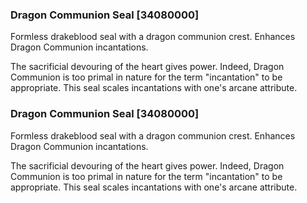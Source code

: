 ### Dragon Communion Seal [34080000]

Formless drakeblood seal with a dragon communion crest. Enhances Dragon Communion incantations.

The sacrificial devouring of the heart gives power. Indeed, Dragon Communion is too primal in nature for the term "incantation" to be appropriate. This seal scales incantations with one's arcane attribute.### Dragon Communion Seal [34080000]

Formless drakeblood seal with a dragon communion crest. Enhances Dragon Communion incantations.

The sacrificial devouring of the heart gives power. Indeed, Dragon Communion is too primal in nature for the term "incantation" to be appropriate. This seal scales incantations with one's arcane attribute.